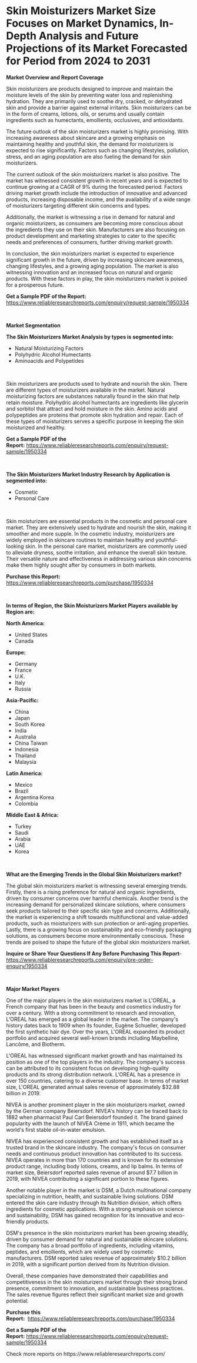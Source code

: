 <p><h1>Skin Moisturizers Market Size Focuses on Market Dynamics, In-Depth Analysis and Future Projections of its Market Forecasted for Period from 2024 to 2031</h1></p><p><strong>Market Overview and Report Coverage</strong></p>
<p><p>Skin moisturizers are products designed to improve and maintain the moisture levels of the skin by preventing water loss and replenishing hydration. They are primarily used to soothe dry, cracked, or dehydrated skin and provide a barrier against external irritants. Skin moisturizers can be in the form of creams, lotions, oils, or serums and usually contain ingredients such as humectants, emollients, occlusives, and antioxidants.</p><p>The future outlook of the skin moisturizers market is highly promising. With increasing awareness about skincare and a growing emphasis on maintaining healthy and youthful skin, the demand for moisturizers is expected to rise significantly. Factors such as changing lifestyles, pollution, stress, and an aging population are also fueling the demand for skin moisturizers.</p><p>The current outlook of the skin moisturizers market is also positive. The market has witnessed consistent growth in recent years and is expected to continue growing at a CAGR of 9% during the forecasted period. Factors driving market growth include the introduction of innovative and advanced products, increasing disposable income, and the availability of a wide range of moisturizers targeting different skin concerns and types.</p><p>Additionally, the market is witnessing a rise in demand for natural and organic moisturizers, as consumers are becoming more conscious about the ingredients they use on their skin. Manufacturers are also focusing on product development and marketing strategies to cater to the specific needs and preferences of consumers, further driving market growth.</p><p>In conclusion, the skin moisturizers market is expected to experience significant growth in the future, driven by increasing skincare awareness, changing lifestyles, and a growing aging population. The market is also witnessing innovation and an increased focus on natural and organic products. With these factors in play, the skin moisturizers market is poised for a prosperous future.</p></p>
<p><strong>Get a Sample PDF of the Report:</strong> <a href="https://www.reliableresearchreports.com/enquiry/request-sample/1950334">https://www.reliableresearchreports.com/enquiry/request-sample/1950334</a></p>
<p>&nbsp;</p>
<p><strong>Market Segmentation</strong></p>
<p><strong>The Skin Moisturizers Market Analysis by types is segmented into:</strong></p>
<p><ul><li>Natural Moisturizing Factors</li><li>Polyhydric Alcohol Humectants</li><li>Aminoacids and Polypetides</li></ul></p>
<p>&nbsp;</p>
<p><p>Skin moisturizers are products used to hydrate and nourish the skin. There are different types of moisturizers available in the market. Natural moisturizing factors are substances naturally found in the skin that help retain moisture. Polyhydric alcohol humectants are ingredients like glycerin and sorbitol that attract and hold moisture in the skin. Amino acids and polypeptides are proteins that promote skin hydration and repair. Each of these types of moisturizers serves a specific purpose in keeping the skin moisturized and healthy.</p></p>
<p><strong>Get a Sample PDF of the Report:</strong>&nbsp;<a href="https://www.reliableresearchreports.com/enquiry/request-sample/1950334">https://www.reliableresearchreports.com/enquiry/request-sample/1950334</a></p>
<p>&nbsp;</p>
<p><strong>The Skin Moisturizers Market Industry Research by Application is segmented into:</strong></p>
<p><ul><li>Cosmetic</li><li>Personal Care</li></ul></p>
<p>&nbsp;</p>
<p><p>Skin moisturizers are essential products in the cosmetic and personal care market. They are extensively used to hydrate and nourish the skin, making it smoother and more supple. In the cosmetic industry, moisturizers are widely employed in skincare routines to maintain healthy and youthful-looking skin. In the personal care market, moisturizers are commonly used to alleviate dryness, soothe irritation, and enhance the overall skin texture. Their versatile nature and effectiveness in addressing various skin concerns make them highly sought after by consumers in both markets.</p></p>
<p><strong>Purchase this Report:</strong>&nbsp; <a href="https://www.reliableresearchreports.com/purchase/1950334">https://www.reliableresearchreports.com/purchase/1950334</a></p>
<p>&nbsp;</p>
<p><strong>In terms of Region, the Skin Moisturizers Market Players available by Region are:</strong></p>
<p>
    <p> <strong> North America: </strong>
        <ul>
            <li>United States</li>
            <li>Canada</li>
        </ul>
        </p> 
    <p> <strong> Europe: </strong>
        <ul>
            <li>Germany</li>
            <li>France</li>
            <li>U.K.</li>
            <li>Italy</li>
            <li>Russia</li>
        </ul>
        </p> 
    <p> <strong> Asia-Pacific: </strong>
        <ul>
            <li>China</li>
            <li>Japan</li>
            <li>South Korea</li>
            <li>India</li>
            <li>Australia</li>
            <li>China Taiwan</li>
            <li>Indonesia</li>
            <li>Thailand</li>
            <li>Malaysia</li>
        </ul>
        </p> 
    <p> <strong> Latin America: </strong>
        <ul>
            <li>Mexico</li>
            <li>Brazil</li>
            <li>Argentina Korea</li>
            <li>Colombia</li>
        </ul>
        </p> 
    <p> <strong> Middle East & Africa: </strong>
        <ul>
            <li>Turkey</li>
            <li>Saudi</li>
            <li>Arabia</li>
            <li>UAE</li>
            <li>Korea</li>
        </ul>
    </p>
    </p>
<p>&nbsp;</p>
<p><strong>What are the Emerging Trends in the Global Skin Moisturizers market?</strong></p>
<p><p>The global skin moisturizers market is witnessing several emerging trends. Firstly, there is a rising preference for natural and organic ingredients, driven by consumer concerns over harmful chemicals. Another trend is the increasing demand for personalized skincare solutions, where consumers seek products tailored to their specific skin type and concerns. Additionally, the market is experiencing a shift towards multifunctional and value-added products, such as moisturizers with sun protection or anti-aging properties. Lastly, there is a growing focus on sustainability and eco-friendly packaging solutions, as consumers become more environmentally conscious. These trends are poised to shape the future of the global skin moisturizers market.</p></p>
<p><strong>Inquire or Share Your Questions If Any Before Purchasing This Report</strong>- <a href="https://www.reliableresearchreports.com/enquiry/pre-order-enquiry/1950334">https://www.reliableresearchreports.com/enquiry/pre-order-enquiry/1950334</a></p>
<p>&nbsp;</p>
<p><strong>Major Market Players</strong></p>
<p><p>One of the major players in the skin moisturizers market is L'OREAL, a French company that has been in the beauty and cosmetics industry for over a century. With a strong commitment to research and innovation, L'OREAL has emerged as a global leader in the market. The company's history dates back to 1909 when its founder, Eugène Schueller, developed the first synthetic hair dye. Over the years, L'OREAL expanded its product portfolio and acquired several well-known brands including Maybelline, Lancôme, and Biotherm.</p><p>L'OREAL has witnessed significant market growth and has maintained its position as one of the top players in the industry. The company's success can be attributed to its consistent focus on developing high-quality products and its strong distribution network. L'OREAL has a presence in over 150 countries, catering to a diverse customer base. In terms of market size, L'OREAL generated annual sales revenue of approximately $32.88 billion in 2019.</p><p>NIVEA is another prominent player in the skin moisturizers market, owned by the German company Beiersdorf. NIVEA's history can be traced back to 1882 when pharmacist Paul Carl Beiersdorf founded it. The brand gained popularity with the launch of NIVEA Crème in 1911, which became the world's first stable oil-in-water emulsion.</p><p>NIVEA has experienced consistent growth and has established itself as a trusted brand in the skincare industry. The company's focus on consumer needs and continuous product innovation has contributed to its success. NIVEA operates in more than 170 countries and is known for its extensive product range, including body lotions, creams, and lip balms. In terms of market size, Beiersdorf reported sales revenue of around $7.7 billion in 2019, with NIVEA contributing a significant portion to these figures.</p><p>Another notable player in the market is DSM, a Dutch multinational company specializing in nutrition, health, and sustainable living solutions. DSM entered the skin care industry through its Nutrition division, which offers ingredients for cosmetic applications. With a strong emphasis on science and sustainability, DSM has gained recognition for its innovative and eco-friendly products.</p><p>DSM's presence in the skin moisturizers market has been growing steadily, driven by consumer demand for natural and sustainable skincare solutions. The company has a broad portfolio of ingredients, including vitamins, peptides, and emollients, which are widely used by cosmetic manufacturers. DSM reported sales revenue of approximately $10.2 billion in 2019, with a significant portion derived from its Nutrition division.</p><p>Overall, these companies have demonstrated their capabilities and competitiveness in the skin moisturizers market through their strong brand presence, commitment to innovation, and sustainable business practices. The sales revenue figures reflect their significant market size and growth potential.</p></p>
<p><strong>Purchase this Report:</strong>&nbsp;&nbsp;<a href="https://www.reliableresearchreports.com/purchase/1950334">https://www.reliableresearchreports.com/purchase/1950334</a></p>
<p></p>
<p><strong>Get a Sample PDF of the Report:</strong>&nbsp;<a href="https://www.reliableresearchreports.com/enquiry/request-sample/1950334">https://www.reliableresearchreports.com/enquiry/request-sample/1950334</a></p>
<p>Check more reports on https://www.reliableresearchreports.com/</p>